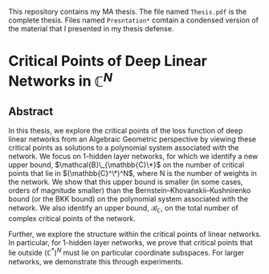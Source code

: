 This repository contains my MA thesis. The file named `Thesis.pdf` is the complete thesis. Files named `Presntation*` comtain a condensed version of the material that I presented in my thesis defense.


# Critical Points of Deep Linear Networks in $\mathbb{C}^N$



## Abstract

In this thesis, we explore the critical points of the loss function of deep linear networks from an Algebraic Geometric perspective by viewing these critical points as solutions to a polynomial system associated with the network. We focus on 1-hidden layer networks, for which we identify a new upper bound, $\mathcal{B}\_{\mathbb{C}\*}$ on the number of critical points that lie in $(\mathbb{C}^\*)^N$, where N is the number of weights in the network. We show that this upper bound is smaller (in some cases, orders of magnitude smaller) than the Bernstein–Khovanskii–Kushnirenko bound (or the BKK bound) on the polynomial system associated with the network. We also identify an upper bound, $\mathcal{B}_{\mathbb{C}}$, on the total number of complex critical points of the network.

Further, we explore the structure within the critical points of linear networks. In particular, for 1-hidden layer networks, we prove that critical points that lie outside $(\mathbb{C}^*)^N$ must lie on particular coordinate subspaces. For larger networks, we demonstrate this through experiments.
